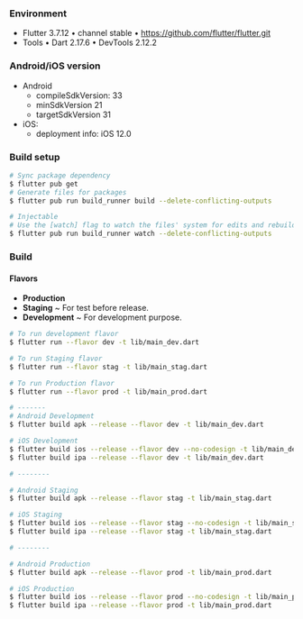 ### Environment

- Flutter 3.7.12 • channel stable • https://github.com/flutter/flutter.git
- Tools • Dart 2.17.6 • DevTools 2.12.2

### Android/iOS version

- Android
    - compileSdkVersion: 33
    - minSdkVersion 21
    - targetSdkVersion 31
- iOS:
    - deployment info: iOS 12.0

### Build setup

``` bash
# Sync package dependency
$ flutter pub get
# Generate files for packages
$ flutter pub run build_runner build --delete-conflicting-outputs

# Injectable
# Use the [watch] flag to watch the files' system for edits and rebuild as necessary.
$ flutter pub run build_runner watch --delete-conflicting-outputs
```

### Build

#### Flavors

- **Production**
- **Staging** ~ For test before release.
- **Development** ~ For development purpose.

``` bash
# To run development flavor
$ flutter run --flavor dev -t lib/main_dev.dart

# To run Staging flavor
$ flutter run --flavor stag -t lib/main_stag.dart

# To run Production flavor
$ flutter run --flavor prod -t lib/main_prod.dart

# -------
# Android Development
$ flutter build apk --release --flavor dev -t lib/main_dev.dart

# iOS Development
$ flutter build ios --release --flavor dev --no-codesign -t lib/main_dev.dart
$ flutter build ipa --release --flavor dev -t lib/main_dev.dart

# --------

# Android Staging
$ flutter build apk --release --flavor stag -t lib/main_stag.dart

# iOS Staging
$ flutter build ios --release --flavor stag --no-codesign -t lib/main_stag.dart
$ flutter build ipa --release --flavor stag -t lib/main_stag.dart

# --------

# Android Production
$ flutter build apk --release --flavor prod -t lib/main_prod.dart

# iOS Production
$ flutter build ios --release --flavor prod --no-codesign -t lib/main_prod.dart
$ flutter build ipa --release --flavor prod -t lib/main_prod.dart
